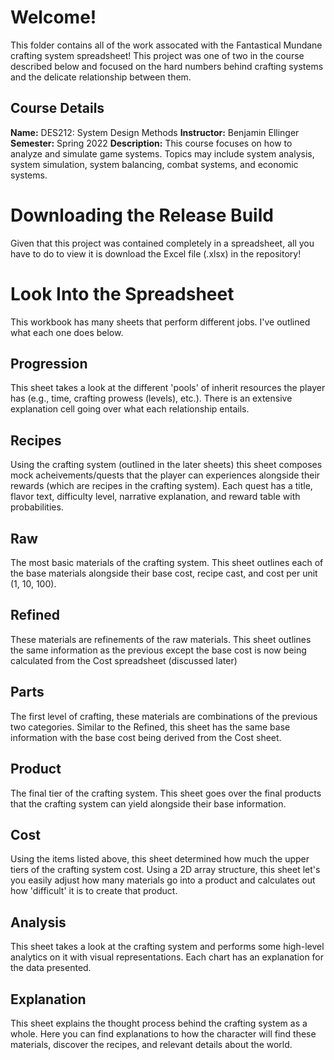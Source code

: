 # Welcome!
This folder contains all of the work assocated with the Fantastical Mundane crafting system spreadsheet! This project was one of two in the course described below and focused on the hard numbers behind crafting systems and the delicate relationship between them.

## Course Details
**Name:** DES212: System Design Methods
**Instructor:** Benjamin Ellinger
**Semester:** Spring 2022
**Description:** This course focuses on how to analyze and simulate game
systems. Topics may include system analysis, system simulation,
system balancing, combat systems, and economic systems.

# Downloading the Release Build
Given that this project was contained completely in a spreadsheet, all you have to do to view it is download the Excel file (.xlsx) in the repository!

# Look Into the Spreadsheet
This workbook has many sheets that perform different jobs. I've outlined what each one does below.

## Progression
This sheet takes a look at the different 'pools' of inherit resources the player has (e.g., time, crafting prowess (levels), etc.). There is an extensive explanation cell going over what each relationship entails.

## Recipes
Using the crafting system (outlined in the later sheets) this sheet composes mock acheivements/quests that the player can experiences alongside their rewards (which are recipes in the crafting system). Each quest has a title, flavor text, difficulty level, narrative explanation, and reward table with probabilities.

## Raw
The most basic materials of the crafting system. This sheet outlines each of the base materials alongside their base cost, recipe cast, and cost per unit (1, 10, 100). 

## Refined
These materials are refinements of the raw materials. This sheet outlines the same information as the previous except the base cost is now being calculated from the Cost spreadsheet (discussed later)

## Parts
The first level of crafting, these materials are combinations of the previous two categories. Similar to the Refined, this sheet has the same base information with the base cost being derived from the Cost sheet.

## Product
The final tier of the crafting system. This sheet goes over the final products that the crafting system can yield alongside their base information.

## Cost
Using the items listed above, this sheet determined how much the upper tiers of the crafting system cost. Using a 2D array structure, this sheet let's you easily adjust how many materials go into a product and calculates out how 'difficult' it is to create that product.

## Analysis
This sheet takes a look at the crafting system and performs some high-level analytics on it with visual representations. Each chart has an explanation for the data presented.

## Explanation
This sheet explains the thought process behind the crafting system as a whole. Here you can find explanations to how the character will find these materials, discover the recipes, and relevant details about the world.